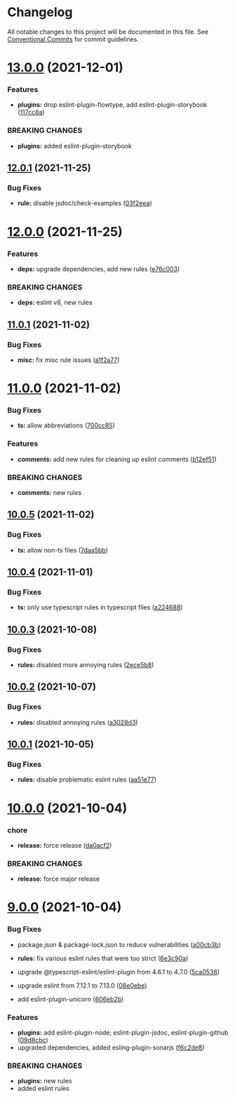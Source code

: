 # Changelog

All notable changes to this project will be documented in this file. See
[Conventional Commits](https://conventionalcommits.org) for commit guidelines.

# [13.0.0](https://github.com/spudly/eslint-config/compare/v12.0.1...v13.0.0) (2021-12-01)


### Features

* **plugins:** drop eslint-plugin-flowtype, add eslint-plugin-storybook ([117cc6a](https://github.com/spudly/eslint-config/commit/117cc6a999d0edd72572df7e638aff44796efbdd))


### BREAKING CHANGES

* **plugins:** added eslint-plugin-storybook

## [12.0.1](https://github.com/spudly/eslint-config/compare/v12.0.0...v12.0.1) (2021-11-25)


### Bug Fixes

* **rule:** disable jsdoc/check-examples ([03f2eea](https://github.com/spudly/eslint-config/commit/03f2eea7baf51ccc45249453f06ebaf3b7fc192d))

# [12.0.0](https://github.com/spudly/eslint-config/compare/v11.0.1...v12.0.0) (2021-11-25)


### Features

* **deps:** upgrade dependencies, add new rules ([e76c003](https://github.com/spudly/eslint-config/commit/e76c003a38f30871b50280faa091f50b24f80525))


### BREAKING CHANGES

* **deps:** eslint v8, new rules

## [11.0.1](https://github.com/spudly/eslint-config/compare/v11.0.0...v11.0.1) (2021-11-02)


### Bug Fixes

* **misc:** fix misc rule issues ([a1f2a77](https://github.com/spudly/eslint-config/commit/a1f2a77e880fbc5447626487d27b0adf6de41293))

# [11.0.0](https://github.com/spudly/eslint-config/compare/v10.0.5...v11.0.0) (2021-11-02)


### Bug Fixes

* **ts:** allow abbreviations ([700cc85](https://github.com/spudly/eslint-config/commit/700cc855844082e2787d26d6f5b51d8beedae293))


### Features

* **comments:** add new rules for cleaning up eslint comments ([b12ef51](https://github.com/spudly/eslint-config/commit/b12ef51a521c61b0b195d1beecd437f57d6079d6))


### BREAKING CHANGES

* **comments:** new rules

## [10.0.5](https://github.com/spudly/eslint-config/compare/v10.0.4...v10.0.5) (2021-11-02)


### Bug Fixes

* **ts:** allow non-ts files ([7daa5bb](https://github.com/spudly/eslint-config/commit/7daa5bb0e7d8095c0d2947418bf60956de7d03ac))

## [10.0.4](https://github.com/spudly/eslint-config/compare/v10.0.3...v10.0.4) (2021-11-01)


### Bug Fixes

* **ts:** only use typescript rules in typescript files ([a224688](https://github.com/spudly/eslint-config/commit/a22468869096d622bac424e2c3a3ac171e38388a))

## [10.0.3](https://github.com/spudly/eslint-config/compare/v10.0.2...v10.0.3) (2021-10-08)


### Bug Fixes

* **rules:** disabled more annoying rules ([2ece5b8](https://github.com/spudly/eslint-config/commit/2ece5b8500fd9da6ed025e6f59d37bd81cff12c7))

## [10.0.2](https://github.com/spudly/eslint-config/compare/v10.0.1...v10.0.2) (2021-10-07)


### Bug Fixes

* **rules:** disabled annoying rules ([a3028d3](https://github.com/spudly/eslint-config/commit/a3028d357d397f137e679c9f7c9709ee27f4d744))

## [10.0.1](https://github.com/spudly/eslint-config/compare/v10.0.0...v10.0.1) (2021-10-05)


### Bug Fixes

* **rules:** disable problematic eslint rules ([aa51e77](https://github.com/spudly/eslint-config/commit/aa51e77029d74c28bc4755e52188be799f8d8d14))

# [10.0.0](https://github.com/spudly/eslint-config/compare/v9.0.0...v10.0.0) (2021-10-04)


### chore

* **release:** force release ([da0acf2](https://github.com/spudly/eslint-config/commit/da0acf2fc2abc0ef2e3cae496b3788beefec928e))


### BREAKING CHANGES

* **release:** force major release

# [9.0.0](https://github.com/spudly/eslint-config/compare/v8.0.0...v9.0.0) (2021-10-04)


### Bug Fixes

* package.json & package-lock.json to reduce vulnerabilities ([a00cb3b](https://github.com/spudly/eslint-config/commit/a00cb3bf329c7992bd4221942bf536d872c51b38))
* **rules:** fix various eslint rules that were too strict ([6e3c90a](https://github.com/spudly/eslint-config/commit/6e3c90a3f756d4e310462e9514750c2fca420527))
* upgrade @typescript-eslint/eslint-plugin from 4.6.1 to 4.7.0 ([5ca0538](https://github.com/spudly/eslint-config/commit/5ca053897463c7ce8aa0c4fb8060c052530b6466))
* upgrade eslint from 7.12.1 to 7.13.0 ([08e0ebe](https://github.com/spudly/eslint-config/commit/08e0ebe45068019560eacc24195657eb161e33ac))


* add eslint-plugin-unicorn ([606eb2b](https://github.com/spudly/eslint-config/commit/606eb2b8f9c006c577697f9784a09deaae6ffa10))


### Features

* **plugins:** add eslint-plugin-node, eslint-plugin-jsdoc, eslint-plugin-github ([09d8cbc](https://github.com/spudly/eslint-config/commit/09d8cbc96a6f914b549748b50556d9dd9f9aa32f))
* upgraded dependencies, added esling-plugin-sonarjs ([f6c2de8](https://github.com/spudly/eslint-config/commit/f6c2de81bd70245af9218ca81b3b929f284fdd50))


### BREAKING CHANGES

* **plugins:** new rules
* added eslint rules
